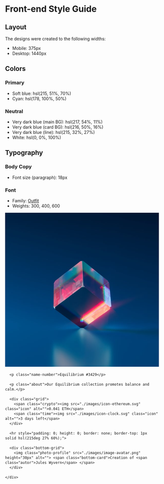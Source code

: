 # Front-end Style Guide

## Layout

The designs were created to the following widths:

- Mobile: 375px
- Desktop: 1440px

## Colors

### Primary

- Soft blue: hsl(215, 51%, 70%)
- Cyan: hsl(178, 100%, 50%)

### Neutral

- Very dark blue (main BG): hsl(217, 54%, 11%)
- Very dark blue (card BG): hsl(216, 50%, 16%)
- Very dark blue (line): hsl(215, 32%, 27%)
- White: hsl(0, 0%, 100%)

## Typography

### Body Copy

- Font size (paragraph): 18px

### Font

- Family: [Outfit](https://fonts.google.com/specimen/Outfit)
- Weights: 300, 400, 600


<div class="content">
    <img class="prewiew" src="./images/image-equilibrium.jpg" alt="">
    <div class="textbox">

      <p class="name-number">Equilibrium #3429</p>

      <p class="about">Our Equilibrium collection promotes balance and calm.</p>

      <div class="grid"> 
        <span class="crypto"><img src="./images/icon-ethereum.svg" class="icon" alt="">0.041 ETH</span> 
        <span class="time"><img src="./images/icon-clock.svg" class="icon" alt="">3 days left</span> 
      </div>

      <hr style="padding: 0; height: 0; border: none; border-top: 1px solid hsl(215deg 27% 60%);">

      <div class="bottom-grid">
        <img class="photo-profile" src="./images/image-avatar.png" height="30px" alt=""> <span class="bottom-card">Creation of <span class="autor">Jules Wyvern</span> </span> 
      </div>

    </div>
  </div>
